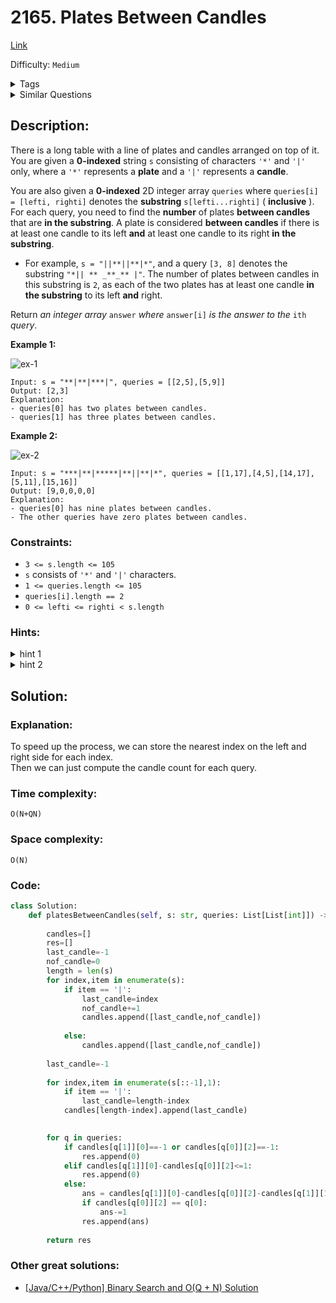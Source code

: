 # 2165. Plates Between Candles
[Link](https://leetcode.com/problems/plates-between-candles/)

Difficulty: `Medium`

<details>
<summary> Tags</summary>

`Array`, `String`, `Binary Search`, `Prefix Sum`
</details>

<details>
<summary> Similar Questions</summary>

[Find First and Last Position of Element in Sorted Array](https://leetcode.com/problems/find-first-and-last-position-of-element-in-sorted-array/)	`Medium`

[Can Make Palindrome from Substring](https://leetcode.com/problems/can-make-palindrome-from-substring/)	`Medium`


</details>

## Description:  
There is a long table with a line of plates and candles arranged on top of it.
You are given a **0-indexed** string `s` consisting of characters `'*'` and
`'|'` only, where a `'*'` represents a **plate** and a `'|'` represents a
**candle**.

You are also given a **0-indexed** 2D integer array `queries` where
`queries[i] = [lefti, righti]` denotes the **substring** `s[lefti...righti]` (
**inclusive** ). For each query, you need to find the **number** of plates
**between candles** that are **in the substring**. A plate is considered
**between candles** if there is at least one candle to its left **and** at
least one candle to its right **in the substring**.

  * For example, `s = "||**||**|*"`, and a query `[3, 8]` denotes the substring `"*|| ** _**_** |"`. The number of plates between candles in this substring is `2`, as each of the two plates has at least one candle **in the substring** to its left **and** right.

Return _an integer array_ `answer` _where_ `answer[i]` _is the answer to the_
`ith` _query_.



**Example 1:**

![ex-1](https://assets.leetcode.com/uploads/2021/10/04/ex-1.png)

    
    
    Input: s = "**|**|***|", queries = [[2,5],[5,9]]
    Output: [2,3]
    Explanation:
    - queries[0] has two plates between candles.
    - queries[1] has three plates between candles.
    

**Example 2:**

![ex-2](https://assets.leetcode.com/uploads/2021/10/04/ex-2.png)

    
    
    Input: s = "***|**|*****|**||**|*", queries = [[1,17],[4,5],[14,17],[5,11],[15,16]]
    Output: [9,0,0,0,0]
    Explanation:
    - queries[0] has nine plates between candles.
    - The other queries have zero plates between candles.
    



### Constraints:

  * `3 <= s.length <= 105`
  * `s` consists of `'*'` and `'|'` characters.
  * `1 <= queries.length <= 105`
  * `queries[i].length == 2`
  * `0 <= lefti <= righti < s.length`

### Hints:
<details>
<summary> hint 1</summary>

Can you find the indices of the most left and right candles for a given
substring, perhaps by using binary search (or better) over an array of indices
of all the bars?


</details>
<details>
<summary> hint 2</summary>

Once the indices of the most left and right bars are determined, how can you
efficiently count the number of plates within the range? Prefix sums?


</details>


## Solution:  


### Explanation: 
To speed up the process, we can store the nearest index on the left and right side for each index.  
Then we can just compute the candle count for each query.  



### Time complexity:  
`O(N+QN)`  


### Space complexity:  
`O(N)`  


### Code:  
```python
class Solution:
    def platesBetweenCandles(self, s: str, queries: List[List[int]]) -> List[int]:
        
        candles=[]
        res=[]
        last_candle=-1
        nof_candle=0
        length = len(s)
        for index,item in enumerate(s):
            if item == '|':
                last_candle=index
                nof_candle+=1
                candles.append([last_candle,nof_candle])
                
            else:
                candles.append([last_candle,nof_candle])
        
        last_candle=-1
        
        for index,item in enumerate(s[::-1],1):
            if item == '|':
                last_candle=length-index
            candles[length-index].append(last_candle)

        
        for q in queries:
            if candles[q[1]][0]==-1 or candles[q[0]][2]==-1:
                res.append(0)
            elif candles[q[1]][0]-candles[q[0]][2]<=1:
                res.append(0)
            else:
                ans = candles[q[1]][0]-candles[q[0]][2]-candles[q[1]][1]+ candles[q[0]][1]+1
                if candles[q[0]][2] == q[0]:
                    ans-=1
                res.append(ans)
                
        return res
```


### Other great solutions:
- [[Java/C++/Python] Binary Search and O(Q + N) Solution](https://leetcode.com/problems/plates-between-candles/discuss/1549018/JavaC%2B%2BPython-Binary-Search-and-O(Q-%2B-N)-Solution)
